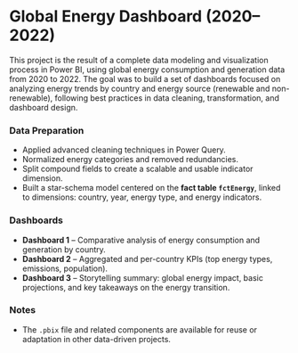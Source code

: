 # Global Energy Dashboard (2020–2022)

This project is the result of a complete data modeling and visualization process in Power BI, using global energy consumption and generation data from 2020 to 2022. The goal was to build a set of dashboards focused on analyzing energy trends by country and energy source (renewable and non-renewable), following best practices in data cleaning, transformation, and dashboard design.  

### Data Preparation
- Applied advanced cleaning techniques in Power Query.  
- Normalized energy categories and removed redundancies.  
- Split compound fields to create a scalable and usable indicator dimension.  
- Built a star-schema model centered on the **fact table `fctEnergy`**, linked to dimensions: country, year, energy type, and energy indicators.  

### Dashboards
- **Dashboard 1** – Comparative analysis of energy consumption and generation by country.  
- **Dashboard 2** – Aggregated and per-country KPIs (top energy types, emissions, population).  
- **Dashboard 3** – Storytelling summary: global energy impact, basic projections, and key takeaways on the energy transition.

### Notes
- The `.pbix` file and related components are available for reuse or adaptation in other data-driven projects.  
